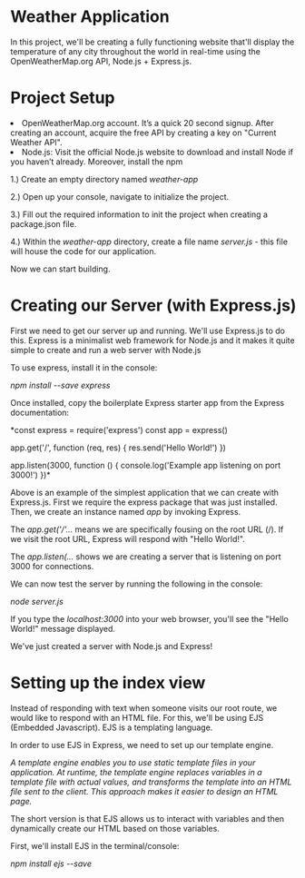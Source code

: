 # Weather Application

In this project, we'll be creating a fully functioning website that'll display the temperature of any city throughout the world in real-time using the OpenWeatherMap.org API, Node.js + Express.js.

# Project Setup

<li>OpenWeatherMap.org account. It’s a quick 20 second signup. After creating an account, acquire the free API by creating a key on "Current Weather API".</li>
<li>Node.js: Visit the official Node.js website to download and install Node if you haven’t already. Moreover, install the npm</li>

1.) Create an empty directory named *weather-app*

2.) Open up your console, navigate to initialize the project.

3.) Fill out the required information to init the project when creating a package.json file.

4.) Within the *weather-app* directory, create a file name *server.js* - this file will house the code for our application.

Now we can start building.

# Creating our Server (with Express.js)

First we need to get our server up and running. We'll use Express.js to do this. Express is a minimalist web framework for Node.js and it makes it quite simple to create and run a web server with Node.js

To use express, install it in the console:

  *npm install --save express*

Once installed, copy the boilerplate Express starter app from the Express documentation:

  *const express = require('express')
   const app = express()

   app.get('/', function (req, res) {
     res.send('Hello World!')
   })

   app.listen(3000, function () {
     console.log('Example app listening on port 3000!')
   })*

Above is an example of the simplest application that we can create with Express.js. First we require the express package that was just installed. Then, we create an instance named *app* by invoking Express.

The *app.get('/'...* means we are specifically fousing on the root URL (/). If we visit the root URL, Express will respond with "Hello World!".

The *app.listen(...* shows we are creating a server that is listening on port 3000 for connections.

We can now test the server by running the following in the console:

  *node server.js*

If you type the *localhost:3000* into your web browser, you'll see the "Hello World!" message displayed.

We've just created a server with Node.js and Express!

# Setting up the index view

Instead of responding with text when someone visits our root route, we would like to respond with an HTML file. For this, we'll be using EJS (Embedded Javascript). EJS is a templating language.

In order to use EJS in Express, we need to set up our template engine.

*A template engine enables you to use static template files in your application. At runtime, the template engine replaces variables in a template file with actual values, and transforms the template into an HTML file sent to the client. This approach makes it easier to design an HTML page.*

The short version is that EJS allows us to interact with variables and then dynamically create our HTML based on those variables.

First, we'll install EJS in the terminal/console:

  *npm install ejs --save*
